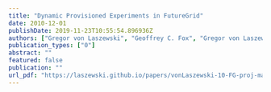 ```yaml
---
title: "Dynamic Provisioned Experiments in FutureGrid"
date: 2010-12-01
publishDate: 2019-11-23T10:55:54.896936Z
authors: ["Gregor von Laszewski", "Geoffrey C. Fox", "Gregor von Laszewski", "Geoffrey C. Fox", "FutureGrid Team"]
publication_types: ["0"]
abstract: ""
featured: false
publication: ""
url_pdf: "https://laszewski.github.io/papers/vonLaszewski-10-FG-proj-management.pdf"
---
```


